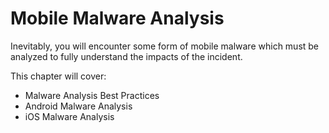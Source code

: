 # Mobile Malware Analysis
Inevitably, you will encounter some form of mobile malware which must be analyzed to fully understand the impacts of the incident.

This chapter will cover:

* Malware Analysis Best Practices
* Android Malware Analysis
* iOS Malware Analysis
